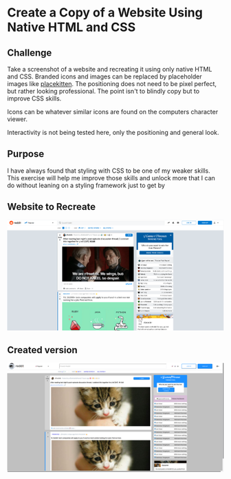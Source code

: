 # Create a Copy of a Website Using Native HTML and CSS

## Challenge

Take a screenshot of a website and recreating it using only native HTML and CSS. Branded icons and images can be replaced by placeholder images like [placekitten](https://placekitten.com/). The positioning does not need to be pixel perfect, but rather looking professional. The point isn't to blindly copy but to improve CSS skills.

Icons can be whatever similar icons are found on the computers character viewer.

Interactivity is not being tested here, only the positioning and general look.

## Purpose

I have always found that styling with CSS to be one of my weaker skills. This exercise will help me improve those skills and unlock more that I can do without leaning on a styling framework just to get by

## Website to Recreate

![reddit.com](./reddit.png)

## Created version

![my created version of reddit](./created_version.png)